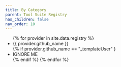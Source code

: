 ```yaml
---
title: By Category
parent: Tool Suite Registry
has_children: false
nav_order: 10
---
```


<ul>
  {% for provider in site.data.registry %}
    <li>{{ provider.github_name }}</li>
    {% if provider.github_name == "_templateUser" }
    <li>IGNORE ME</li>
    {% endif %}
  {% endfor %}
</ul>
<!-- _template{"github_name"=>"abc123", "suites"=>[{"name"=>"suite_1", "description"=>"suite description #1", "category"=>"Category [: Subcategory]", "pipelines"=>[{"name"=>"pipeline_1", "description"=>"Stage 1 Pipeline description #1"}], "shared_modules"=>[{"name"=>"path/to/module_1", "description"=>"shared module description #1"}], "apps"=>[{"name"=>"app_1", "description"=>"Stage 2 App description #1"}]}]} -->

<!-- provider.github_name == _templateUser -->
